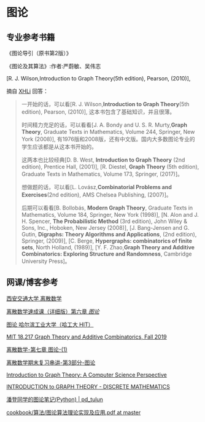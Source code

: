 # 图论

## 专业参考书籍

《图论导引（原书第2版）》

《图论及其算法》:作者:严蔚敏、吴伟志

[R. J. Wilson,Introduction to Graph Theory(5th edition), Pearson, (2010)],

摘自 [XHLi](https://www.zhihu.com/people/big-52) 回答：

> 一开始的话，可以看[R. J. Wilson,**Introduction to Graph Theory**(5th edition), Pearson, (2010)], 这本书包含了基础知识，并且很薄。
>
> 时间精力充足的话，可以看看[J. A. Bondy and U. S. R. Murty,**Graph Theory**, Graduate Texts in Mathematics, Volume 244, Springer, New York (2008)], 有1976版和2008版，还有中文版。国内大多数图论专业的学生应该都是从这本书开始的。
>
> 这两本也比较经典[D. B. West, **Introduction to Graph Theory** (2nd edition), Prentice Hall, (2001)], [R. Diestel, **Graph Theory** (5th edition), Graduate Texts in Mathematics, Volume 173, Springer, (2017)]。
>
> 想做题的话，可以看[L. Lovász,**Combinatorial Problems and Exercises**(2nd edition), AMS Chelsea Publishing, (2007)]。
>
> 后期可以看看[B. Bollobás, **Modern Graph Theory**, Graduate Texts in Mathematics, Volume 184, Springer, New York (1998)], [N. Alon and J. H. Spencer, **The Probabilistic Method** (3rd edition), John Wiley & Sons, Inc., Hoboken, New Jersey (2008)], [J. Bang-Jensen and G. Gutin, **Digraphs: Theory Algorithms and Applications**, (2nd edition), Springer, (2009)], [C. Berge, **Hypergraphs: combinatorics of finite sets**, North Holland, (1989)], [Y. F. Zhao,**Graph Theory and Additive Combinatorics: Exploring Structure and Randomness**, Cambridge University Press]。

## 网课/博客参考

[西安交通大学 离散数学](https://www.bilibili.com/video/BV1Uk4y1r7z4/?spm_id_from=333.337.search-card.all.click)

[离散数学速成课（详细版）第六章 *图论*](https://www.bilibili.com/video/BV1Km4y1t7UV/?spm_id_from=333.337.search-card.all.click)

[图论 哈尔滨工业大学（哈工大 HIT）](https://www.bilibili.com/video/BV1Fb411M7d9/)

[MIT 18.217 Graph Theory and Additive Combinatorics, Fall 2019](https://www.youtube.com/watch?v=RDO6Py97IDg&list=PLUl4u3cNGP62qauV_CpT1zKaGG_Vj5igX)

[离散数学-第七章 图论-(1)](https://www.bilibili.com/video/BV12L4y1p79E/?spm_id_from=333.337.search-card.all.click)

[离散数学期末复习串讲-第3部分-图论](https://www.bilibili.com/video/BV1ZG411K7Yb/)

[Introduction to Graph Theory: A Computer Science Perspective](https://www.youtube.com/watch?v=LFKZLXVO-Dg&pp=ygUMZ3JhcGggdGhlb3J5)

[INTRODUCTION to GRAPH THEORY - DISCRETE MATHEMATICS](https://www.youtube.com/watch?v=HkNdNpKUByM&pp=ygUMZ3JhcGggdGhlb3J5)

[潘登同学的图论笔记(Python) | pd_tulun](https://pd3nbplus.github.io/pd_tulun/)

[cookbook/算法/图论算法理论实现及应用.pdf at master](https://github.com/ivito/cookbook/blob/master/算法/图论算法理论实现及应用.pdf)
